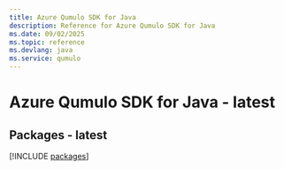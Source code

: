 ```yaml
---
title: Azure Qumulo SDK for Java
description: Reference for Azure Qumulo SDK for Java
ms.date: 09/02/2025
ms.topic: reference
ms.devlang: java
ms.service: qumulo
---
```

# Azure Qumulo SDK for Java - latest
## Packages - latest
[!INCLUDE [packages](qumulo-index.md)]